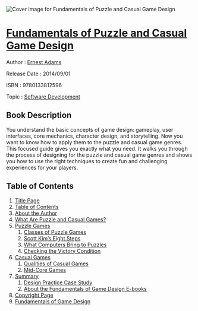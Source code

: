 ![Cover image for Fundamentals of Puzzle and Casual Game Design](https://imgdetail.ebookreading.net/cover/cover/software_development/EB9780133812596.jpg)

[Fundamentals of Puzzle and Casual Game Design](https://ebookreading.net/view/book/Fundamentals+of+Puzzle+and+Casual+Game+Design-EB9780133812596_1.html "Fundamentals of Puzzle and Casual Game Design")
====================================================================================================================

Author : [Ernest Adams](https://ebookreading.net/search/author/Ernest+Adams)

Release Date : 2014/09/01

ISBN : 9780133812596

Topic : [Software Development](https://ebookreading.net/search/category/software-development)

Book Description
-----------------

You understand the basic concepts of game design: gameplay, user interfaces, core mechanics, character design, and storytelling. Now you want to know how to apply them to the puzzle and casual game genres. This focused guide gives you exactly what you need. It walks you through the process of designing for the puzzle and casual game genres and shows you how to use the right techniques to create fun and challenging experiences for your players.
              
Table of Contents
-----------------

1. [Title Page](https://ebookreading.net/view/book/Fundamentals+of+Puzzle+and+Casual+Game+Design-EB9780133812596_2.html#title)
1. [Table of Contents](https://ebookreading.net/view/book/Fundamentals+of+Puzzle+and+Casual+Game+Design-EB9780133812596_3.html#toc)
1. [About the Author](https://ebookreading.net/view/book/Fundamentals+of+Puzzle+and+Casual+Game+Design-EB9780133812596_4.html#pref01)
1. [What Are Puzzle and Casual Games?](https://ebookreading.net/view/book/Fundamentals+of+Puzzle+and+Casual+Game+Design-EB9780133812596_5.html#ch01)
1. [Puzzle Games](https://ebookreading.net/view/book/Fundamentals+of+Puzzle+and+Casual+Game+Design-EB9780133812596_6.html#ch02)
    1. [Classes of Puzzle Games](https://ebookreading.net/view/book/Fundamentals+of+Puzzle+and+Casual+Game+Design-EB9780133812596_6.html#ch02lev1sec1)
    1. [Scott Kim’s Eight Steps](https://ebookreading.net/view/book/Fundamentals+of+Puzzle+and+Casual+Game+Design-EB9780133812596_6.html#ch02lev1sec2)
    1. [What Computers Bring to Puzzles](https://ebookreading.net/view/book/Fundamentals+of+Puzzle+and+Casual+Game+Design-EB9780133812596_6.html#ch02lev1sec3)
    1. [Checking the Victory Condition](https://ebookreading.net/view/book/Fundamentals+of+Puzzle+and+Casual+Game+Design-EB9780133812596_6.html#ch02lev1sec4)
1. [Casual Games](https://ebookreading.net/view/book/Fundamentals+of+Puzzle+and+Casual+Game+Design-EB9780133812596_7.html#ch03)
    1. [Qualities of Casual Games](https://ebookreading.net/view/book/Fundamentals+of+Puzzle+and+Casual+Game+Design-EB9780133812596_7.html#ch03lev1sec1)
    1. [Mid-Core Games](https://ebookreading.net/view/book/Fundamentals+of+Puzzle+and+Casual+Game+Design-EB9780133812596_7.html#ch03lev1sec2)
1. [Summary](https://ebookreading.net/view/book/Fundamentals+of+Puzzle+and+Casual+Game+Design-EB9780133812596_8.html#ch04)
    1. [Design Practice Case Study](https://ebookreading.net/view/book/Fundamentals+of+Puzzle+and+Casual+Game+Design-EB9780133812596_8.html#ch04lev1sec1)
    1. [About the Fundamentals of Game Design E-books](https://ebookreading.net/view/book/Fundamentals+of+Puzzle+and+Casual+Game+Design-EB9780133812596_8.html#ch04lev1sec2)
1. [Copyright Page](https://ebookreading.net/view/book/Fundamentals+of+Puzzle+and+Casual+Game+Design-EB9780133812596_9.html)
1. [Fundamentals of Game Design](https://ebookreading.net/view/book/Fundamentals+of+Puzzle+and+Casual+Game+Design-EB9780133812596_10.html#app01)
